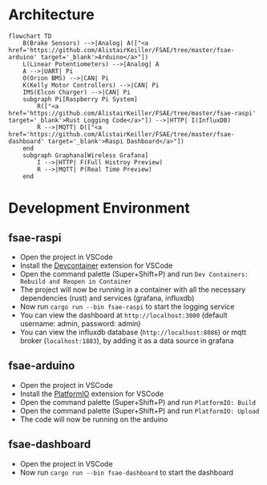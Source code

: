 # Architecture

```mermaid
flowchart TD
    B(Brake Sensors) -->|Analog| A(["<a href='https://github.com/AlistairKeiller/FSAE/tree/master/fsae-arduino' target='_blank'>Arduino</a>"])
    L(Linear Potentiometers) -->|Analog| A
    A -->|UART| Pi
    O(Orion BMS) -->|CAN| Pi
    K(Kelly Motor Controllers) -->|CAN| Pi
    IMS(Elcon Charger) -->|CAN| Pi
    subgraph Pi[Raspberry Pi System]
        R(["<a href='https://github.com/AlistairKeiller/FSAE/tree/master/fsae-raspi' target='_blank'>Rust Logging Code</a>"]) -->|HTTP| I(InfluxDB)
        R -->|MQTT| D(["<a href='https://github.com/AlistairKeiller/FSAE/tree/master/fsae-dashboard' target='_blank'>Raspi Dashboard</a>"])
    end
    subgraph Graphana[Wireless Grafana]
        I -->|HTTP| F(Full Histroy Preview)
        R -->|MQTT| P(Real Time Preview)
    end
```

# Development Environment

## fsae-raspi

- Open the project in VSCode
- Install the [Devcontainer](https://marketplace.visualstudio.com/items?itemName=ms-vscode-remote.remote-containers) extension for VSCode
- Open the command palette (Super+Shift+P) and run `Dev Containers: Rebuild and Reopen in Container`
- The project will now be running in a container with all the necessary dependencies (rust) and services (grafana, influxdb)
- Now run `cargo run --bin fsae-raspi` to start the logging service
- You can view the dashboard at `http://localhost:3000` (default username: admin, password: admin)
- You can view the influxdb database (`http://localhost:8086`) or mqtt broker (`localhost:1883`), by adding it as a data source in grafana

## fsae-arduino

- Open the project in VSCode
- Install the [PlatformIO](https://marketplace.visualstudio.com/items?itemName=platformio.platformio-ide) extension for VSCode
- Open the command palette (Super+Shift+P) and run `PlatformIO: Build`
- Open the command palette (Super+Shift+P) and run `PlatformIO: Upload`
- The code will now be running on the arduino

## fsae-dashboard

- Open the project in VSCode
- Now run `cargo run --bin fsae-dashboard` to start the dashboard
